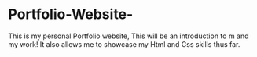 # Portfolio-Website-
This is my personal Portfolio website, This will be an introduction to m and my work! It also allows me to showcase my Html and Css skills thus far.
